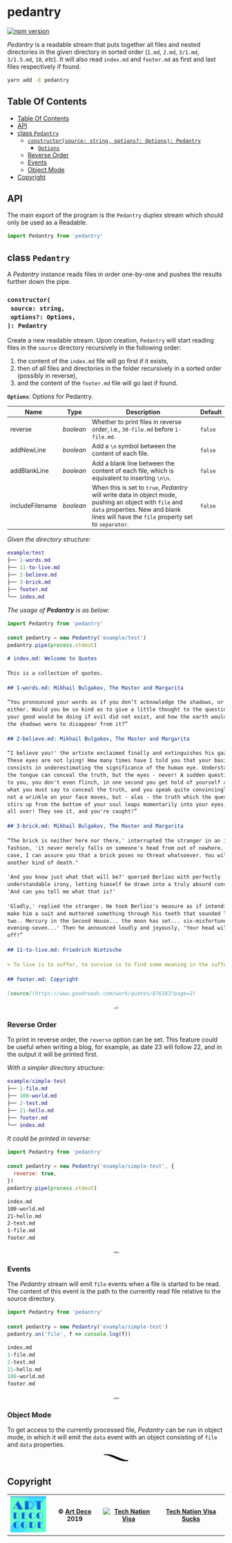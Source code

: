 # pedantry

[![npm version](https://badge.fury.io/js/pedantry.svg)](https://npmjs.org/package/pedantry)

_Pedantry_ is a readable stream that puts together all files and nested directories in the given directory in sorted order (`1.md`, `2.md`, `3/1.md`, `3/1.5.md`, `10`, _etc_). It will also read `index.md` and `footer.md` as first and last files respectively if found.

```sh
yarn add -E pedantry
```

## Table Of Contents

- [Table Of Contents](#table-of-contents)
- [API](#api)
- [class `Pedantry`](#class-pedantry)
  * [`constructor(source: string, options?: Options): Pedantry`](#constructorsource-stringoptions-options-pedantry)
    * [`Options`](#type-options)
  * [Reverse Order](#reverse-order)
  * [Events](#events)
  * [Object Mode](#object-mode)
- [Copyright](#copyright)


## API

The main export of the program is the `Pedantry` duplex stream which should only be used as a Readable.

```js
import Pedantry from 'pedantry'
```


## class `Pedantry`

A _Pedantry_ instance reads files in order one-by-one and pushes the results further down the pipe.

### `constructor(`<br/>&nbsp;&nbsp;`source: string,`<br/>&nbsp;&nbsp;`options?: Options,`<br/>`): Pedantry`

Create a new readable stream. Upon creation, `Pedantry` will start reading files in the `source` directory recursively in the following order:

1. the content of the `index.md` file will go first if it exists,
1. then of all files and directories in the folder recursively in a sorted order (possibly in reverse),
1. and the content of the `footer.md` file will go last if found.

__<a name="type-options">`Options`</a>__: Options for Pedantry.

|      Name       |   Type    |                                                                                            Description                                                                                            | Default |
| --------------- | --------- | ------------------------------------------------------------------------------------------------------------------------------------------------------------------------------------------------- | ------- |
| reverse         | _boolean_ | Whether to print files in reverse order, i.e., `30-file.md` before `1-file.md`.                                                                                                                   | `false` |
| addNewLine      | _boolean_ | Add a `\n` symbol between the content of each file.                                                                                                                                               | `false` |
| addBlankLine    | _boolean_ | Add a blank line between the content of each file, which is equivalent to inserting `\n\n`.                                                                                                       | `false` |
| includeFilename | _boolean_ | When this is set to `true`, _Pedantry_ will write data in object mode, pushing an object with `file` and `data` properties. New and blank lines will have the `file` property set to `separator`. | `false` |

_Given the directory structure:_

```m
example/test
├── 1-words.md
├── 11-to-live.md
├── 2-believe.md
├── 3-brick.md
├── footer.md
└── index.md
```

_The usage of **Pedantry** is as below:_

```js
import Pedantry from 'pedantry'

const pedantry = new Pedantry('example/test')
pedantry.pipe(process.stdout)
```

```markdown
# index.md: Welcome to Quotes

This is a collection of quotes.

## 1-words.md: Mikhail Bulgakov, The Master and Margarita

“You pronounced your words as if you don’t acknowledge the shadows, or the evil
either. Would you be so kind as to give a little thought to the question of what
your good would be doing if evil did not exist, and how the earth would look if
the shadows were to disappear from it?”

## 2-believe.md: Mikhail Bulgakov, The Master and Margarita

“I believe you!' the artiste exclaimed finally and extinguishes his gaze. 'I do!
These eyes are not lying! How many times have I told you that your basic error
consists in underestimating the significance of the human eye. Understand that
the tongue can conceal the truth, but the eyes - never! A sudden question is put
to you, you don't even flinch, in one second you get hold of yourself and know
what you must say to conceal the truth, and you speak quite convincingly, and
not a wrinkle on your face moves, but - alas - the truth which the question
stirs up from the bottom of your soul leaps momentarily into your eyes, and it's
all over! They see it, and you're caught!”

## 3-brick.md: Mikhail Bulgakov, The Master and Margarita

“The brick is neither here nor there,' interrupted the stranger in an imposing
fashion, 'it never merely falls on someone's head from out of nowhere. In your
case, I can assure you that a brick poses no threat whatsoever. You will die
another kind of death."

'And you know just what that will be?' queried Berlioz with perfectly
understandable irony, letting himself be drawn into a truly absurd conversation.
'And can you tell me what that is?'

'Gladly,' replied the stranger. He took Berlioz's measure as if intending to
make him a suit and muttered something through his teeth that sounded like 'One,
two.. Mercury in the Second House... the moon has set... six-misfortune...
evening-seven...' Then he announced loudly and joyously, 'Your head will be cut
off!”

## 11-to-live.md: Friedrich Nietzsche

> To live is to suffer, to survive is to find some meaning in the suffering.

## footer.md: Copyright

[source](https://www.goodreads.com/work/quotes/876183?page=2)
```

<p align="center"><a href="#table-of-contents"><img src=".documentary/section-breaks/0.svg?sanitize=true" width="15"></a></p>

### Reverse Order

To print in reverse order, the `reverse` option can be set. This feature could be useful when writing a blog, for example, as date 23 will follow 22, and in the output it will be printed first.

_With a simpler directory structure:_

```m
example/simple-test
├── 1-file.md
├── 100-world.md
├── 2-test.md
├── 21-hello.md
├── footer.md
└── index.md
```

_It could be printed in reverse:_

```js
import Pedantry from 'pedantry'

const pedantry = new Pedantry('example/simple-test', {
  reverse: true,
})
pedantry.pipe(process.stdout)
```

```markdown
index.md
100-world.md
21-hello.md
2-test.md
1-file.md
footer.md
```

<p align="center"><a href="#table-of-contents"><img src=".documentary/section-breaks/1.svg?sanitize=true" width="15"></a></p>

### Events

The _Pedantry_ stream will emit `file` events when a file is started to be read. The content of this event is the path to the currently read file relative to the source directory.

```js
import Pedantry from 'pedantry'

const pedantry = new Pedantry('example/simple-test')
pedantry.on('file', f => console.log(f))
```

```fs
index.md
1-file.md
2-test.md
21-hello.md
100-world.md
footer.md
```

<p align="center"><a href="#table-of-contents"><img src=".documentary/section-breaks/2.svg?sanitize=true" width="15"></a></p>

### Object Mode

To get access to the currently processed file, _Pedantry_ can be run in object mode, in which it will emit the `data` event with an object consisting of `file` and `data` properties.

<p align="center"><a href="#table-of-contents"><img src=".documentary/section-breaks/3.svg?sanitize=true"></a></p>

## Copyright

<table>
  <tr>
    <th>
      <a href="https://artd.eco">
        <img src="https://raw.githubusercontent.com/wrote/wrote/master/images/artdeco.png" alt="Art Deco" />
      </a>
    </th>
    <th>© <a href="https://artd.eco">Art Deco</a>   2019</th>
    <th>
      <a href="https://www.technation.sucks" title="Tech Nation Visa">
        <img src="https://raw.githubusercontent.com/artdecoweb/www.technation.sucks/master/anim.gif"
          alt="Tech Nation Visa" />
      </a>
    </th>
    <th><a href="https://www.technation.sucks">Tech Nation Visa Sucks</a></th>
  </tr>
</table>